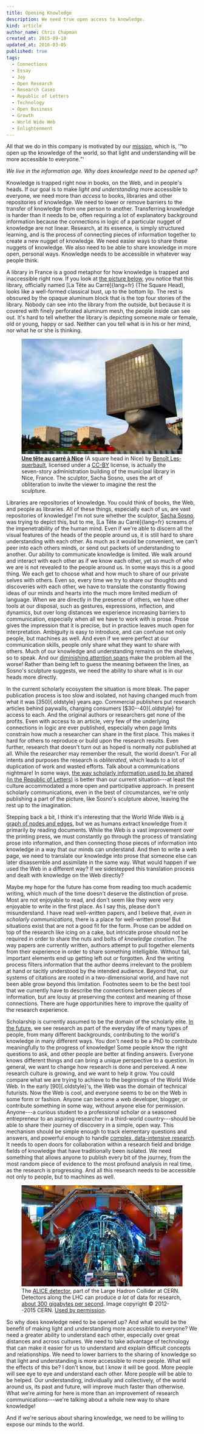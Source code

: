 ```yaml
---
title: Opening Knowledge
description: We need true open access to knowledge.
kind: article
author_name: Chris Chapman
created_at: 2015-09-18
updated_at: 2016-03-05
published: true
tags:
  - Connections
  - Essay
  - Joy
  - Open Research
  - Research Cases
  - Republic of Letters
  - Technology
  - Open Business
  - Growth
  - World Wide Web
  - Enlightenment
---
```


All that we do in this company is motivated by our [mission], which is, '<q
cite="/company/#sec:mission">to open up the knowledge of the world, so that
light and understanding will be more accessible to everyone.</q>'

_We live in the information age. Why does knowledge need to be opened up?_

Knowledge is trapped right now in books, on the Web, and in people's heads. If
our goal is to make _light and understanding_ more accessible to everyone, we
need more than _access_ to books, libraries and other repositories of
knowledge.  We need to lower or remove barriers to the transfer of knowledge
from one person to another. Transferring knowledge is harder than it needs to
be, often requiring a lot of explanatory background information because the
connections in logic of a particular nugget of knowledge are not linear.
Research, at its essence, is simply structured learning, and is the process of
connecting pieces of information together to create a new nugget of knowledge.
We need easier ways to share these nuggets of knowledge. We also need to be
able to share knowledge in more open, personal ways. Knowledge needs to be
accessible in whatever way people think.

<!--MORE-->

A library in France is a good metaphor for how knowledge is trapped and
inaccessible right now. If you look at <a href="#fig:squarehead">the picture
below</a>, you notice that this library, officially named [La Tête au
Carré]{lang=fr} (The Square Head), looks like a well-formed classical bust, up
to the bottom lip. The rest is obscured by the opaque aluminum block that is
the top four stories of the library. Nobody can see into the library from the
outside, but because it is covered with finely perforated aluminum mesh, the
people inside can see out. It's hard to tell whether the library is depicting
someone male or female, old or young, happy or sad. Neither can you tell what
is in his or her mind, nor what he or she is thinking.

<figure id="fig:squarehead" class="img" property="schema:image" resource="#squarehead" typeof="schema:ImageObject">
  <link property="schema:representativeOfPage" resource="schema:True"/>
  <img property="schema:contentUrl" src="square_head.jpg" class="static" alt="Tête carrée, or Square Head, a library in Nice, France" />
  <figcaption property="schema:caption"><a href="https://www.flickr.com/photos/14382098@N03/4300141401/" lang="fr" title="Une tête au carré à Nice on Flickr"><b>Une tête au carré à Nice</b></a> (A square head in Nice) by <a lang="fr" property="cc:attributionName" rel="cc:attributionURL" href="https://www.flickr.com/photos/14382098@N03/">Benoît Lesquerbault</a>, licensed under a <a rel="cc:license" href="https://creativecommons.org/licenses/by/2.0/"><abbr title="Creative Commons Attribution 2.0 Generic">CC-BY</abbr></a> license, is actually the seven-story administration building of the municipal library in <span property="schema:contentLocation">Nice, France</span>. The sculptor, Sacha Sosno, uses the art of obliteration to invite the viewer to imagine the rest the sculpture. <span class="icon-cc"></span><span class="icon-cc-by"></span></figcaption>
</figure>

Libraries are repositories of knowledge. You could think of books, the Web, and
people as libraries. All of these things, especially each of us, are vast
repositories of knowledge! I'm not sure whether the sculptor, [Sacha Sosno],
was trying to depict this, but to me, [La Tête au Carré]{lang=fr} screams of
the impenetrability of the human mind. Even if we're able to discern all the
visual features of the heads of the people around us, it is still hard to share
understanding with each other. As much as it would be convenient, we can't peer
into each others minds, or send out packets of understanding to another. Our
ability to communicate knowledge is limited. We walk around and interact with
each other as if we know each other, yet so much of who we are is not revealed
to the people around us. In some ways this is a good thing. We each get to
choose what and how much to share of our private selves with others. Even so,
every time we try to share our thoughts and discoveries with each other, we
have to translate the constantly flowing ideas of our minds and hearts into the
much more limited medium of language. When we are directly in the presence of
others, we have other tools at our disposal, such as gestures, expressions,
inflection, and dynamics, but over long distances we experience increasing
barriers to communication, especially when all we have to work with is prose.
Prose gives the impression that it is precise, but in practice leaves much open
for interpretation. Ambiguity is easy to introduce, and can confuse not only
people, but machines as well. And even if we were perfect at our communication
skills, people only share what they want to share with others. Much of our
knowledge and understanding remains on the shelves, so to speak. And our
[diminishing attention spans] make the problem all the worse! Rather than being
left to guess the meaning between the lines, as Sosno's sculpture suggests, we
need the ability to share what is in our heads more directly.

In the current scholarly ecosystem the situation is more bleak. The paper
publication process is too slow and isolated, not having changed much from what
it was [350]{.oldstyle} years ago. Commercial publishers put research articles
behind paywalls, charging consumers [$30--40]{.oldstyle} for access to each.
And the original authors or researchers get none of the profits. Even with
access to an article, very few of the underlying connections in logic are ever
published, especially when page limits constrain how much a researcher can
share in the first place. This makes it hard for others to reproduce or build
upon the research results. Even further, research that doesn't turn out as
hoped is normally _not_ published at all. While the researcher may remember the
result, the world doesn't. For all intents and purposes the research is
_obliterated_, which leads to a lot of duplication of work and wasted efforts.
Talk about a communications nightmare! In some ways, [the way scholarly
information used to be shared (in the Republic of Letters)][Republic of
Letters] is better than our current situation---at least the culture
accommodated a more open and participative approach. In present scholarly
communications, even in the best of circumstances, we're only publishing a part
of the picture, like Sosno's sculpture above, leaving the rest up to the
imagination.

Stepping back a bit, I think it's interesting that the World Wide Web is [a
graph of nodes and edges][graph], but we as humans extract knowledge from it
primarily by reading documents. While the Web is a vast improvement over the
printing press, we must constantly go through the process of translating prose
into information, and then connecting those pieces of information into
knowledge in a way that our minds can understand. And then to write a web page,
we need to translate our knowledge into prose that someone else can later
disassemble and assimilate in the same way. What would happen if we used the
Web in a different way? If we sidestepped this translation process and dealt
with knowledge on the Web directly?

Maybe my hope for the future has come from reading too much academic writing,
which much of the time doesn't deserve the distinction of prose. Most are not
enjoyable to read, and don't seem like they were very enjoyable to write in the
first place. As I say this, please don't misunderstand. I have read
well-written papers, and I believe that, _even in scholarly communications_,
there is a place for well-written prose! But situations exist that are not a
good fit for the form. Prose can be added on top of the research like icing on
a cake, but intricate prose should not be required in order to share the nuts
and bolts of _knowledge creation_. The way papers are currently written,
authors attempt to pull together elements from their experience in order to
share something intelligible. Without fail, important elements end up getting
left out or forgotten. And the writing process filters information that the
author deems irrelevant to the problem at hand or tacitly understood by the
intended audience. Beyond that, our systems of citations are rooted in a
two-dimensional world, and have not been able grow beyond this limitation.
Footnotes seem to be the best tool that we currently have to describe the
connections between pieces of information, but are lousy at preserving the
context and meaning of those connections. There are huge opportunities here to
improve the quality of the research experience.

Scholarship is currently assumed to be the domain of the scholarly elite. [In
the future], we see research as part of the everyday life of many types of
people, from many different backgrounds, contributing to the world's knowledge
in many different ways. You don't need to be a PhD to contribute meaningfully
to the progress of knowledge! Some people know the right questions to ask, and
other people are better at finding answers. Everyone knows different things and
can bring a unique perspective to a question. In general, we want to change how
research is done and perceived. A new research culture is growing, and we want
to help it grow. You could compare what we are trying to achieve to the
beginnings of the World Wide Web. In the early [90]{.oldstyle}'s, the Web was
the domain of technical futurists. Now the Web is cool, and everyone seems to
be on the Web in some form or fashion. Anyone can become a web developer,
blogger, or contribute something in some way, without anyone else for
permission. Anyone---a curious student to a professional scholar or a seasoned
entrepreneur to an aspiring researcher in a third-world country---should be
able to share their journey of discovery in a simple, open way. This mechanism
should be simple enough to track elementary questions and answers, and powerful
enough to handle <a href="#fig:alice">complex, data-intensive research</a>. It
needs to open doors for collaboration within a research field and bridge fields
of knowledge that have traditionally been isolated. We need something that
allows anyone to publish every bit of the journey, from the most random piece
of evidence to the most profound analysis in real time, as the research is
progressing. And all this research needs to be accessible not only to people,
but to machines as well.

<figure id="fig:alice" class="img" property="schema:image" resource="#alice" typeof="schema:ImageObject">
  <a property="schema:contentUrl" href="LRsaba_CERN_0212_00676.jpg" title="Click for maximum coolness"><img property="schema:thumbnail" src="LHR_alice.jpg" class="static" alt="People working on the ALICE detector at the Large Hadron Collider" /></a>
  <figcaption property="schema:caption">The <a href="http://cds.cern.ch/record/1436153"><abbr>ALICE</abbr> detector</a>, part of the Large Hadron Collider at <span property="schema:contentLocation">CERN</span>. Detectors along the LHC can produce <em>a lot</em> of data for research, <a href="https://en.wikipedia.org/wiki/Worldwide_LHC_Computing_Grid" title= "Worldwide LHC Computing Grid on Wikipedia">about <span class="oldstyle">300</span> gigabytes per second</a>. Image copyright <span class="oldstyle">© <span property="schema:copyrightYear">2012</span>--2015</span> <span property="schema:copyrightHolder" resource="http://home.web.cern.ch/">CERN</span>. <a href="http://copyright.cern.ch" rel="schema:publishingPrinciples">Used by permission</a>.</figcaption>
</figure>

So why does knowledge need to be opened up? And what would be the benefit of
making light and understanding more accessible to everyone? We need a greater
ability to understand each other, especially over great distances and across
cultures. We need to take advantage of technology that can make it easier for
us to understand and explain difficult concepts and relationships. We need to
lower barriers to the sharing of knowledge so that light and understanding is
more accessible to more people. What will the effects of this be? I don't know,
but I know it will be good. More people will see eye to eye and understand each
other. More people will be able to be helped. Our understanding, individually
and collectively, of the world around us, its past and future, will improve
much faster than otherwise. What we're aiming for here is more than an
improvement of research communications---we're talking about a whole new way to
share knowledge!

And if we're serious about sharing knowledge, we need to be willing to expose
our minds to the world.

[mission]: </company/#sec:mission> "Pentandra → Our Mission"
[our mission a couple years ago]: </blog/a-more-focused-mission/> "Pentandra → A More Focused Mission"
[graph]: <https://en.wikipedia.org/wiki/Graph_(mathematics)> "Graph on Wikipedia"
[diminishing attention spans]: <http://www.theguardian.com/media-network/media-network-blog/2012/mar/19/attention-span-internet-consumer> "Say it quick, say it well – the attention span of a modern internet consumer (on theguardian)"
[Republic of Letters]: </blog/introducing-research-cases/> "Pentandra → Introducing Research Cases"
[In the future]: </research/#sec:future> "Pentandra → The Future of Research"
[Sacha Sosno]: <http://www.sosno.com/>
